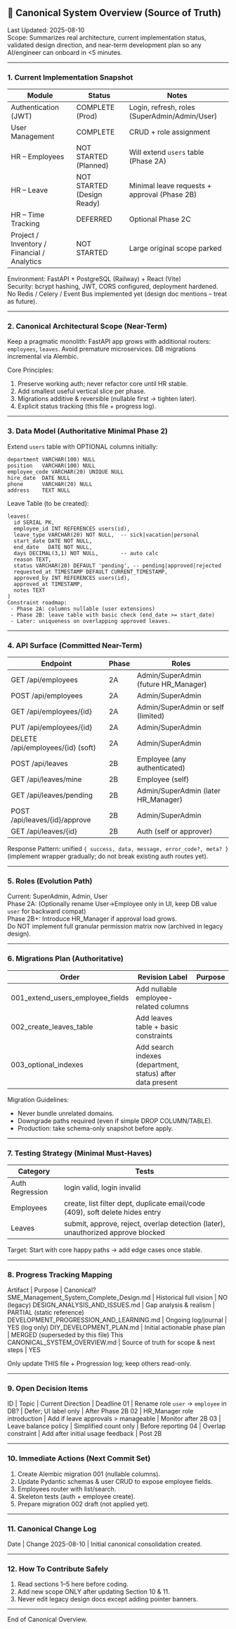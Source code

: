 ## 📌 Canonical System Overview (Source of Truth)
Last Updated: 2025-08-10  
Scope: Summarizes real architecture, current implementation status, validated design direction, and near-term development plan so any AI/engineer can onboard in <5 minutes.

---
### 1. Current Implementation Snapshot
Module | Status | Notes
-------|--------|------
Authentication (JWT) | COMPLETE (Prod) | Login, refresh, roles (SuperAdmin/Admin/User)
User Management | COMPLETE | CRUD + role assignment
HR – Employees | NOT STARTED (Planned) | Will extend `users` table (Phase 2A)
HR – Leave | NOT STARTED (Design Ready) | Minimal leave requests + approval (Phase 2B)
HR – Time Tracking | DEFERRED | Optional Phase 2C
Project / Inventory / Financial / Analytics | NOT STARTED | Large original scope parked

Environment: FastAPI + PostgreSQL (Railway) + React (Vite)  
Security: bcrypt hashing, JWT, CORS configured, deployment hardened.  
No Redis / Celery / Event Bus implemented yet (design doc mentions – treat as future).

---
### 2. Canonical Architectural Scope (Near-Term)
Keep a pragmatic monolith: FastAPI app grows with additional routers: `employees`, `leaves`. Avoid premature microservices. DB migrations incremental via Alembic.

Core Principles:
1. Preserve working auth; never refactor core until HR stable.
2. Add smallest useful vertical slice per phase.
3. Migrations additive & reversible (nullable first → tighten later).
4. Explicit status tracking (this file + progress log).

---
### 3. Data Model (Authoritative Minimal Phase 2)
Extend `users` table with OPTIONAL columns initially:
```
department VARCHAR(100) NULL
position   VARCHAR(100) NULL
employee_code VARCHAR(20) UNIQUE NULL
hire_date  DATE NULL
phone      VARCHAR(20) NULL
address    TEXT NULL
```
Leave Table (to be created):
```
leaves(
  id SERIAL PK,
  employee_id INT REFERENCES users(id),
  leave_type VARCHAR(20) NOT NULL,  -- sick|vacation|personal
  start_date DATE NOT NULL,
  end_date   DATE NOT NULL,
  days DECIMAL(3,1) NOT NULL,       -- auto calc
  reason TEXT,
  status VARCHAR(20) DEFAULT 'pending', -- pending|approved|rejected
  requested_at TIMESTAMP DEFAULT CURRENT_TIMESTAMP,
  approved_by INT REFERENCES users(id),
  approved_at TIMESTAMP,
  notes TEXT
)
Constraint roadmap:
 - Phase 2A: columns nullable (user extensions)
 - Phase 2B: leave table with basic check (end_date >= start_date)
 - Later: uniqueness on overlapping approved leaves.
```

---
### 4. API Surface (Committed Near-Term)
Endpoint | Phase | Roles
---------|-------|------
GET /api/employees | 2A | Admin/SuperAdmin (future HR_Manager)
POST /api/employees | 2A | Admin/SuperAdmin
GET /api/employees/{id} | 2A | Admin/SuperAdmin or self (limited)
PUT /api/employees/{id} | 2A | Admin/SuperAdmin
DELETE /api/employees/{id} (soft) | 2A | Admin/SuperAdmin
POST /api/leaves | 2B | Employee (any authenticated)
GET /api/leaves/mine | 2B | Employee (self)
GET /api/leaves/pending | 2B | Admin/SuperAdmin (later HR_Manager)
POST /api/leaves/{id}/approve | 2B | Admin/SuperAdmin
GET /api/leaves/{id} | 2B | Auth (self or approver)

Response Pattern: unified `{ success, data, message, error_code?, meta? }` (implement wrapper gradually; do not break existing auth routes yet).

---
### 5. Roles (Evolution Path)
Current: SuperAdmin, Admin, User  
Phase 2A: (Optionally rename User→Employee only in UI, keep DB value `user` for backward compat)  
Phase 2B+: Introduce HR_Manager if approval load grows.  
Do NOT implement full granular permission matrix now (archived in legacy design).

---
### 6. Migrations Plan (Authoritative)
Order | Revision Label | Purpose
------|----------------|--------
001_extend_users_employee_fields | Add nullable employee-related columns
002_create_leaves_table | Add leaves table + basic constraints
003_optional_indexes | Add search indexes (department, status) after data present

Migration Guidelines:
 - Never bundle unrelated domains.
 - Downgrade paths required (even if simple DROP COLUMN/TABLE).
 - Production: take schema-only snapshot before apply.

---
### 7. Testing Strategy (Minimal Must-Haves)
Category | Tests
---------|------
Auth Regression | login valid, login invalid
Employees | create, list filter dept, duplicate email/code (409), soft delete hides entry
Leaves | submit, approve, reject, overlap detection (later), unauthorized approve blocked

Target: Start with core happy paths → add edge cases once stable.

---
### 8. Progress Tracking Mapping
Artifact | Purpose | Canonical?
SME_Management_System_Complete_Design.md | Historical full vision | NO (legacy)
DESIGN_ANALYSIS_AND_ISSUES.md | Gap analysis & realism | PARTIAL (static reference)
DEVELOPMENT_PROGRESSION_AND_LEARNING.md | Ongoing log/journal | YES (log only)
DIY_DEVELOPMENT_PLAN.md | Initial actionable phase plan | MERGED (superseded by this file)
This CANONICAL_SYSTEM_OVERVIEW.md | Source of truth for scope & next steps | YES

Only update THIS file + Progression log; keep others read-only.

---
### 9. Open Decision Items
ID | Topic | Current Direction | Deadline
01 | Rename role `user` → `employee` in DB? | Defer; UI label only | After Phase 2B
02 | HR_Manager role introduction | Add if leave approvals > manageable | Monitor after 2B
03 | Leave balance policy | Simplified count only | Before reporting
04 | Overlap constraint | Add after initial usage feedback | Post 2B

---
### 10. Immediate Actions (Next Commit Set)
1. Create Alembic migration 001 (nullable columns).  
2. Update Pydantic schemas & user CRUD to expose employee fields.  
3. Employees router with list/search.  
4. Skeleton tests (auth + employee create).  
5. Prepare migration 002 draft (not applied yet).  

---
### 11. Canonical Change Log
Date | Change
2025-08-10 | Initial canonical consolidation created.

---
### 12. How To Contribute Safely
1. Read sections 1–5 here before coding.
2. Add new scope ONLY after updating Section 10 & 11.
3. Never edit legacy design docs except adding pointer banners.

---
End of Canonical Overview.
